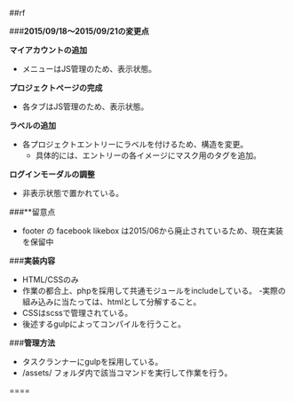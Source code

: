 ##rf

###**2015/09/18～2015/09/21の変更点**

**マイアカウントの追加**
- メニューはJS管理のため、表示状態。

**プロジェクトページの完成**
- 各タブはJS管理のため、表示状態。

**ラベルの追加**
- 各プロジェクトエントリーにラベルを付けるため、構造を変更。
  - 具体的には、エントリーの各イメージにマスク用のタグを追加。
  
**ログインモーダルの調整**
- 非表示状態で置かれている。

###**留意点
- footer の facebook likebox は2015/06から廃止されているため、現在実装を保留中

###**実装内容**

- HTML/CSSのみ
- 作業の都合上、phpを採用して共通モジュールをincludeしている。
-実際の組み込みに当たっては、htmlとして分解すること。
- CSSはscssで管理されている。
- 後述するgulpによってコンパイルを行うこと。

###**管理方法**

- タスクランナーにgulpを採用している。
- /assets/ フォルダ内で該当コマンドを実行して作業を行う。

====
